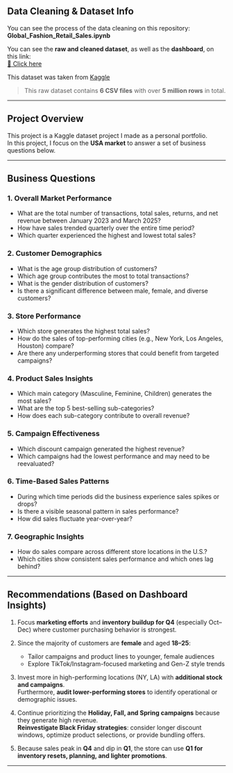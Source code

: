 ## Data Cleaning & Dataset Info

You can see the process of the data cleaning on this repository:  
**Global_Fashion_Retail_Sales.ipynb**

You can see the **raw and cleaned dataset**, as well as the **dashboard**, on this link:  
[📁 Click here](https://drive.google.com/drive/folders/1uNBnY0RjbpzSwEk4Q_a_l5q_69Colxlz?usp=sharing)

This dataset was taken from [Kaggle](https://www.kaggle.com/datasets/ricgomes/global-fashion-retail-stores-dataset?select=discounts.csv)

> This raw dataset contains **6 CSV files** with over **5 million rows** in total.

---

## Project Overview

This project is a Kaggle dataset project I made as a personal portfolio.  
In this project, I focus on the **USA market** to answer a set of business questions below.

---

## Business Questions

### 1. Overall Market Performance
- What are the total number of transactions, total sales, returns, and net revenue between January 2023 and March 2025?  
- How have sales trended quarterly over the entire time period?  
- Which quarter experienced the highest and lowest total sales?

### 2. Customer Demographics
- What is the age group distribution of customers?  
- Which age group contributes the most to total transactions?  
- What is the gender distribution of customers?  
- Is there a significant difference between male, female, and diverse customers?

### 3. Store Performance
- Which store generates the highest total sales?  
- How do the sales of top-performing cities (e.g., New York, Los Angeles, Houston) compare?  
- Are there any underperforming stores that could benefit from targeted campaigns?

### 4. Product Sales Insights
- Which main category (Masculine, Feminine, Children) generates the most sales?  
- What are the top 5 best-selling sub-categories?  
- How does each sub-category contribute to overall revenue?

### 5. Campaign Effectiveness
- Which discount campaign generated the highest revenue?  
- Which campaigns had the lowest performance and may need to be reevaluated?

### 6. Time-Based Sales Patterns
- During which time periods did the business experience sales spikes or drops?  
- Is there a visible seasonal pattern in sales performance?  
- How did sales fluctuate year-over-year?

### 7. Geographic Insights
- How do sales compare across different store locations in the U.S.?  
- Which cities show consistent sales performance and which ones lag behind?

---

## Recommendations (Based on Dashboard Insights)

1. Focus **marketing efforts** and **inventory buildup for Q4** (especially Oct–Dec) where customer purchasing behavior is strongest.

2. Since the majority of customers are **female** and aged **18–25**:  
   - Tailor campaigns and product lines to younger, female audiences  
   - Explore TikTok/Instagram-focused marketing and Gen-Z style trends

3. Invest more in high-performing locations (NY, LA) with **additional stock and campaigns**.  
   Furthermore, **audit lower-performing stores** to identify operational or demographic issues.

4. Continue prioritizing the **Holiday, Fall, and Spring campaigns** because they generate high revenue.  
   **Reinvestigate Black Friday strategies**: consider longer discount windows, optimize product selections, or provide bundling offers.

5. Because sales peak in **Q4** and dip in **Q1**, the store can use **Q1 for inventory resets, planning, and lighter promotions**.

---
